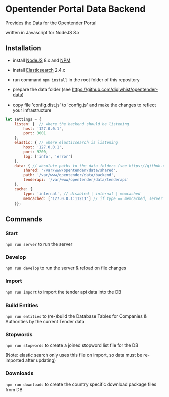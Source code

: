 # Opentender Portal Data Backend

Provides the Data for the Opentender Portal

written in Javascript for NodeJS 8.x

## Installation

- install [NodeJS](https://nodejs.org/) 8.x and [NPM](https://www.npmjs.com/)
- install [Elasticsearch](https://www.elastic.co/) 2.4.x

- run command `npm install` in the root folder of this repository

- prepare the data folder (see https://github.com/digiwhist/opentender-data)

- copy file 'config.dist.js' to 'config.js' and make the changes to reflect your infrastructure

```javascript
let settings = {
	listen: {  // where the backend should be listening
		host: '127.0.0.1',
		port: 3001
	},
	elastic: { // where elasticsearch is listening
		host: '127.0.0.1',
		port: 9200,
		log: ['info', 'error']
	},
	data: { // absolute paths to the data folders (see https://github.com/digiwhist/opentender-data)
		shared: '/var/www/opentender/data/shared',
		path: '/var/www/opentender/data/backend',
		tenderapi: '/var/www/opentender/data/tenderapi'
	},
	cache: {
		type: 'internal', // disabled | internal | memcached
		memcached: ['127.0.0.1:11211'] // if type == memcached, server address(es)
	}};
```

## Commands

### Start

`npm run server` to run the server

### Develop

`npm run develop` to run the server & reload on file changes

### Import

`npm run import` to import the tender api data into the DB

### Build Entities

`npm run entities` to (re-)build the Database Tables for Companies & Authorities by the current Tender data

### Stopwords

`npm run stopwords` to create a joined stopword list file for the DB

(Note: elastic search only uses this file on import, so data must be re-imported after updating)

### Downloads

`npm run downloads` to create the country specific download package files from DB
